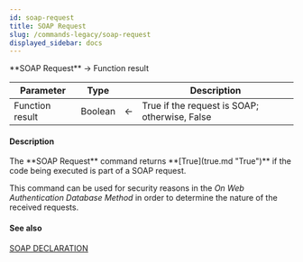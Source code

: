 ```yaml
---
id: soap-request
title: SOAP Request
slug: /commands-legacy/soap-request
displayed_sidebar: docs
---
```


<!--REF #_command_.SOAP Request.Syntax-->**SOAP Request**  -> Function result<!-- END REF-->
<!--REF #_command_.SOAP Request.Params-->
| Parameter | Type |  | Description |
| --- | --- | --- | --- |
| Function result | Boolean | &larr; | True if the request is SOAP; otherwise, False |

<!-- END REF-->

#### Description 

<!--REF #_command_.SOAP Request.Summary-->The **SOAP Request** command returns **[True](true.md "True")** if the code being executed is part of a SOAP request.<!-- END REF--> 

This command can be used for security reasons in the *On Web Authentication Database Method* in order to determine the nature of the received requests.

#### See also 

[SOAP DECLARATION](soap-declaration.md)  